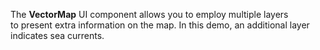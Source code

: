 The **VectorMap** UI component allows you to&nbsp;employ multiple layers to&nbsp;present extra information on&nbsp;the map. In&nbsp;this demo, an&nbsp;additional layer indicates sea currents.